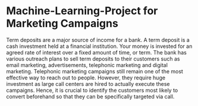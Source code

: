 # Machine-Learning-Project for Marketing Campaigns
Term deposits are a major source of income for a bank. A term deposit is a cash investment held at a financial institution. Your money is invested for an agreed rate of interest over
a fixed amount of time, or term. The bank has various outreach plans to sell term deposits
to their customers such as email marketing, advertisements, telephonic marketing and digital
marketing. Telephonic marketing campaigns still remain one of the most effective way to reach
out to people. However, they require huge investment as large call centers are hired to actually
execute these campaigns. Hence, it is crucial to identify the customers most likely to convert
beforehand so that they can be specifically targeted via call.
